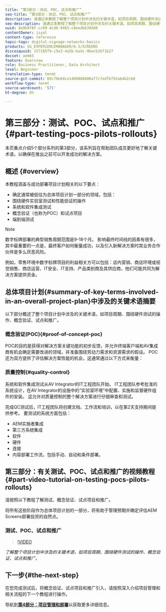 ```yaml
---
title: “第3部分：测试、POC、试点和推广”
seo-title: “第3部分：测试、POC、试点和推广”
description: 请通过本教程了解整个项目计划中涉及的关键术语，如项目周期、围绕硬件测试的操作、概念验证、试点和推广。
seo-description: 请通过本教程了解整个项目计划中涉及的关键术语，如项目周期、围绕硬件测试的操作、概念验证、试点和推广。
uuid: 8e9b4f8f-cc09-4cd6-9465-c8eedb639dd8
contentOwner: jsyal
content-type: reference
topic-tags: digital-signage-networks-basics
products: SG_EXPERIENCEMANAGER/6.5/SCREENS
discoiquuid: 157185f9-c5e3-4a5b-badc-9becb26f1b27
docset: aem65
feature: Overview
role: Business Practitioner, Data Architect
level: Beginner
translation-type: tm+mt
source-git-commit: 89c70e64ce1409888800af7c7edfbf92ab4b2c68
workflow-type: tm+mt
source-wordcount: '571'
ht-degree: 0%

---
```



# 第三部分：测试、POC、试点和推广{#part-testing-pocs-pilots-rollouts}

本页重点介绍5个部分系列的第3部分，该系列旨在帮助团队成员更好地了解关键术语，以确保在推出之前可以开发成功的解决方案。

## 概述 {#overview}

本教程涵盖与成功部署项目计划相关的以下要点：

* 确定通常被低估为总体项目计划一部分的领域，包括：
* 围绕硬件实验室测试和性能验证的操作
* 系统和软件集成测试
* 概念验证（也称为POC）和试点项目
* 端到端测试

>[!NOTE]
>
>数字标牌部署的典型销售周期范围是9-18个月。 影响最终时间线的因素有很多，其中最重要的一点是，最终客户如何衡量成功，以及引入新解决方案时其业务合作伙伴是多么厌恶风险。

例如，零售环境中数字标牌项目的利益相关方可以包括：店内营销、商店环境或视觉销售、商店运营、IT安全、IT支持、产品类别商及其供应商，他们可能共同为解决方案提供资金。

## 总体项目计划{#summary-of-key-terms-involved-in-an-overall-project-plan}中涉及的关键术语摘要

以下部分概述了整个项目计划中涉及的关键术语，如项目周期、围绕硬件测试的操作、概念验证、试点和推广。

### 概念验证(POC){#proof-of-concept-poc}

POC的目的是获得对解决方案关键功能的初步反馈，并允许终端客户端和AV集成商有机会确定需要改进的领域，并准备围绕劳动力需求和资源需求的假设。 POC还为双方提供了评估解决方案性能的机会，这通常通过以下方式来衡量：

### 质量控制{#quality-control}

系统和软件集成测试从AV Integrator的IT工程团队开始。 IT工程团队参考批准的系统设计，在AV Integrator的设施中的“实验室环境”中配置、实施和监督硬件组件的安装。 这允许对质量控制的整个解决方案进行仔细审查和测试。

完成QC测试后，IT工程团队将创建文档、工作流和培训，以在第2天支持期间提供参考。 要测试的系统方面包括：

* AEM实施者集成
* 第三方系统集成
* 软件
* 硬件
* 连接
* 内容部署工作流，包括手动、自动和条件部署。

## 第三部分：有关测试、POC、试点和推广的视频教程{#part-video-tutorial-on-testing-pocs-pilots-rollouts}

请按照以下教程了解测试、概念验证、试点项目和推广。

将所有这些阶段作为总体项目计划的一部分，将有助于管理预期并确定评估AEM Screens部署投资的自然点。

### 测试、POC、试点和推广

>[!VIDEO](https://video.tv.adobe.com/v/28405)

*了解整个项目计划中涉及的关键术语，如项目周期、围绕硬件测试的操作、概念验证、试点和推广。*

## 下一步{#the-next-step}

在您完成测试后，将概念验证、试点项目和推广引入，请按照深入介绍项目管理和相关流程的下一个教程进行操作。

导航到&#x200B;**[第4部分：项目管理和部署](project-management-and-deployment.md)**&#x200B;以获取更多详细信息。
